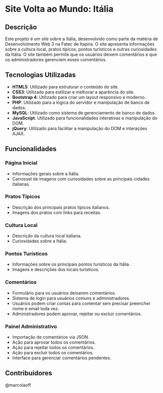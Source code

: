# Site Volta ao Mundo: Itália

## Descrição

Este projeto é um site sobre a Itália, desenvolvido como parte da matéria de Desenvolvimento Web 3 na Fatec de Itapira. O site apresenta informações sobre a cultura local, pratos típicos, pontos turísticos e outras curiosidades da Itália. O site também permite que os usuários deixem comentários e que os administradores gerenciem esses comentários.

## Tecnologias Utilizadas

- **HTML5**: Utilizado para estruturar o conteúdo do site.
- **CSS3**: Utilizado para estilizar e melhorar a aparência do site.
- **Bootstrap 4**: Utilizado para criar um layout responsivo e moderno.
- **PHP**: Utilizado para a lógica do servidor e manipulação de banco de dados.
- **MySQL**: Utilizado como sistema de gerenciamento de banco de dados.
- **JavaScript**: Utilizado para funcionalidades interativas e manipulação do DOM.
- **jQuery**: Utilizado para facilitar a manipulação do DOM e interações AJAX.

## Funcionalidades

### Página Inicial
- Informações gerais sobre a Itália.
- Carrossel de imagens com curiosidades sobre as principais cidades italianas.

### Pratos Típicos
- Descrição dos principais pratos típicos italianos.
- Imagens dos pratos com links para receitas.

### Cultura Local
- Descrição da cultura local italiana.
- Curiosidades sobre a Itália.

### Pontos Turísticos
- Informações sobre os principais pontos turísticos da Itália.
- Imagens e descrições dos locais turísticos.

### Comentários
- Formulário para os usuários deixarem comentários.
- Sistema de login para usuários comuns e administradores.
- Usuários podem criar contas para comentar sem precisar preencher nome e email toda vez.
- Administradores podem aprovar, rejeitar ou excluir comentários.

### Painel Administrativo
- Importação de comentários via JSON.
- Ação para aprovar todos os comentários.
- Ação para rejeitar todos os comentários.
- Ação para excluir todos os comentários.
- Interface para gerenciar comentários pendentes.

## Contribuidores

@marcolaoff